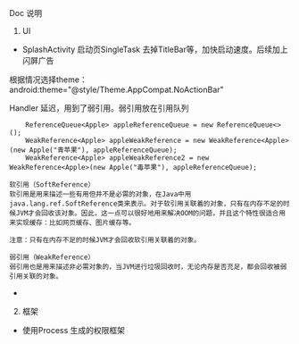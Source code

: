Doc 说明

1. UI

- SplashActivity 启动页SingleTask 去掉TitleBar等，加快启动速度。后续加上闪屏广告

根据情况选择theme：android:theme="@style/Theme.AppCompat.NoActionBar"

Handler 延迟，用到了弱引用。弱引用放在引用队列

        ReferenceQueue<Apple> appleReferenceQueue = new ReferenceQueue<>();
        WeakReference<Apple> appleWeakReference = new WeakReference<Apple>(new Apple("青苹果"), appleReferenceQueue);
        WeakReference<Apple> appleWeakReference2 = new WeakReference<Apple>(new Apple("毒苹果"), appleReferenceQueue);

    软引用（SoftReference）
    软引用是用来描述一些有用但并不是必需的对象，在Java中用java.lang.ref.SoftReference类来表示。对于软引用关联着的对象，只有在内存不足的时候JVM才会回收该对象。因此，这一点可以很好地用来解决OOM的问题，并且这个特性很适合用来实现缓存：比如网页缓存、图片缓存等。
    
    注意：只有在内存不足的时候JVM才会回收软引用关联着的对象。
    
    弱引用（WeakReference）
    弱引用也是用来描述非必需对象的，当JVM进行垃圾回收时，无论内存是否充足，都会回收被弱引用关联的对象。


- 

2. 框架

- 使用Process 生成的权限框架
